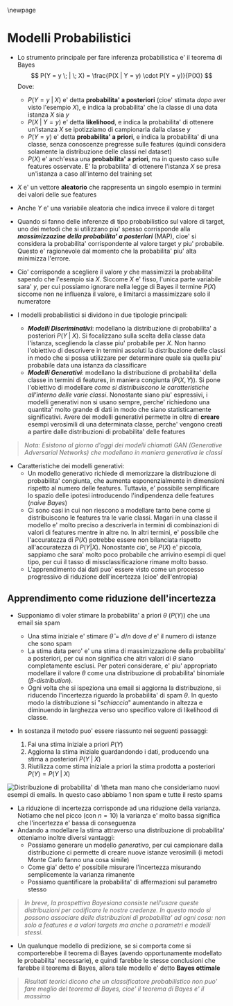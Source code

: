 \newpage
# Modelli Probabilistici
* Lo strumento principale per fare inferenza probabilistica e' il teorema di
  Bayes
  $$
  P(Y = y \; | \; X) = \frac{P(X | Y = y) \cdot P(Y = y)}{P(X)}
  $$
  Dove:
    * $P(Y=y \; | \; X)$ e' detta **probabilita' a posteriori** (cioe' stimata
      *dopo* aver visto l'esempio $X$), e indica la probabilita' che la classe
      di una data istanza $X$ sia $y$
    * $P(X \; | \; Y = y)$ e' detta **likelihood**, e indica la probabilita' di
      ottenere un'istanza $X$ se ipotizziamo di campionarla dalla classe $y$
    * $P(Y =y)$ e' detta **probabilita' a priori**, e indica la probabilita' di
      una classe, senza conoscenze pregresse sulle features (quindi considera
      solamente la distribuzione delle classi nel dataset)
    * $P(X)$ e' anch'essa una **probabilita' a priori**, ma in questo caso sulle
      features osservate. E' la probabilita' di ottenere l'istanza $X$ se presa
      un'istanza a caso all'interno del training set

* $X$ e' un vettore **aleatorio** che rappresenta un singolo esempio in termini
  dei valori delle sue features
* Anche $Y$ e' una variabile aleatoria che indica invece il valore di target
* Quando si fanno delle inferenze di tipo probabilistico sul valore di target,
  uno dei metodi che si utilizzano piu' spesso corrisponde alla
  ***massimizzazine della probabilita' a posteriori*** (MAP), cioe' si considera
  la probabilita' corrispondente al valore target $y$ piu' probabile. Questo e'
  ragionevole dal momento che la probabilita' piu' alta minimizza l'errore.
* Cio' corrisponde a scegliere il valore $y$ che massimizzi la probabilita'
  sapendo che l'esempio sia $X$. Siccome $X$ e' fisso, l'unica parte variabile
  sara' $y$, per cui possiamo ignorare nella legge di Bayes il termine $P(X)$
  siccome non ne influenza il valore, e limitarci a massimizzare solo il
  numeratore

* I modelli probabilistici si dividono in due tipologie principali:
    * ***Modelli Discriminativi***: modellano la distribuzione di probabilita' a
      posteriori $P(Y \; | \; X)$. Si focalizzano sulla scelta della classe data
      l'istanza, scegliendo la classe piu' probabile per $X$. Non hanno
      l'obiettivo di descrivere in termini assoluti la distribuzione delle
      classi in modo che si possa utilizzare per determinare quale sia quella
      piu' probabile data una istanza da classificare
    * ***Modelli Generativi***: modellano la distribuzione di probabilita' della
      classe in termini di features, in maniera congiunta ($P(X, Y)$). Si pone
      l'obiettivo di modellare *come si distribuiscono le caratteristiche
      all'interno delle varie classi*. Nonostante siano piu' espressivi, i
      modelli generativi non si usano sempre, perche' richiedono una quantita'
      molto grande di dati in modo che siano statisticamente significativi.
      Avere dei modelli generativi permette in oltre di **creare** esempi
      verosimili di una determinata classe, perche' vengono creati a partire
      dalle distribuzioni di probabilita' delle features

> *Nota: Esistono al giorno d'oggi dei modelli chiamati GAN (Generative
  Adversarial Networks) che modellano in maniera generativa le classi*

* Caratteristiche dei modelli generativi:
    * Un modello generativo richiede di memorizzare la distribuzione di
      probabilita' congiunta, che aumenta esponenzialmente in dimensioni
      rispetto al numero delle features. Tuttavia, e' possibile semplificare lo
      spazio delle ipotesi introducendo l'indipendenza delle features (*naive
      Bayes*)
    * Ci sono casi in cui non riescono a modellare tanto bene come si
      distribuiscono le features tra le varie classi. Magari in una classe il
      modello e' molto preciso a descriverla in termini di combinazioni di
      valori di features mentre in altre no. In altri termini, e' possibile che
      l'accuratezza di $P(X)$ potrebbe essere non bilanciata rispetto
      all'accuratezza di $P(Y | X)$. Nonostante cio', se $P(X)$ e' piccola,
      sappiamo che sara' molto poco probabile che arrivino esempi di quel tipo,
      per cui il tasso di missclassificazione rimane molto basso.
    * L'apprendimento dai dati puo' essere visto come un processo progressivo di
      riduzione dell'incertezza (cioe' dell'entropia)

## Apprendimento come riduzione dell'incertezza
* Supponiamo di voler stimare la probabilita' a priori $\theta$ ($P(Y)$)
  che una email sia spam
    * Una stima iniziale e' stimare $\hat{\theta} = d/n$ dove $d$ e' il numero
      di istanze che sono spam
    * La stima data pero' e' una stima di massimizzazione della probabilita' a
      posteriori, per cui non significa che altri valori di $\theta$ siano
      completamente esclusi. Per poteri considerare, e' piu' appropriato
      modellare il valore $\theta$ come una distribuzione di probabilita'
      binomiale ($\beta$-*distribution*).
    * Ogni volta che si ispeziona una email si aggiorna la distribuzione, si
      riducendo l'incertezza riguardo la probabilita' di spam $\theta$. In
      questo modo la distribuzione si "*schiaccia*" aumentando in altezza e
      diminuendo in larghezza verso uno specifico valore di likelihood di
      classe.

* In sostanza il metodo puo' essere riassunto nei seguenti passaggi:
    1. Fai una stima iniziale a priori $P(Y)$
    2. Aggiorna la stima iniziale guardandondo i dati, producendo una stima a
       posteriori $P(Y \; | \; X)$
    3. Riutilizza come stima iniziale a priori la stima prodotta a posteriori
       $P(Y) = P(Y \; | \; X)$

![Distribuzione di probabilita' di $\theta$ man mano che consideriamo nuovi
esempi di emails. In questo caso abbiamo 1 non spam e tutte il resto
spams](img/distribution_theta.png)

* La riduzione di incertezza corrisponde ad una riduzione della varianza.
  Notiamo che nel picco (con $n=10$) la varianza e' molto bassa significa che
  l'incertezza e' bassa di conseguenza
* Andando a modellare la stima attraverso una distribuzione di probabilita'
  otteniamo inoltre diversi vantaggi:
    * Possiamo generare un modello *generativo*, per cui campionare dalla
      distribuzione ci permette di creare nuove istanze verosimili (i metodi
      Monte Carlo fanno una cosa simile)
    * Come gia' detto e' possibile misurare l'incertezza misurando semplicemente
      la varianza rimanente
    * Possiamo quantificare la probabilita' di affermazioni sul parametro stesso

> *In breve, la prospettiva Bayesiana consiste nell'usare queste distribuzioni
per codificare le nostre credenze. In questo modo si possono associare delle
distribuzioni di probabilita' ad ogni cosa: non solo a features e a valori
targets ma anche a parametri e modelli stessi.*


* Un qualunque modello di predizione, se si comporta come si comporterebbe il
  teorema di Bayes (avendo opportunamente modellato le probabilita'
  necessarie), e quindi farebbe le stesse conclusioni che farebbe il teorema di
  Bayes, allora tale modello e' detto **Bayes ottimale**

> *Risultati teorici dicono che un classificatore probabilistico non puo' fare
meglio del teorema di Bayes, cioe' il teorema di Bayes e' il massimo*
